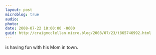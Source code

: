 ```yaml
---
layout: post
microblog: true
audio: 
photo: 
date: 2008-07-22 18:00:00 -0600
guid: http://craigmcclellan.micro.blog/2008/07/23/t865746992.html
---
```

is having fun with his Mom in town.
